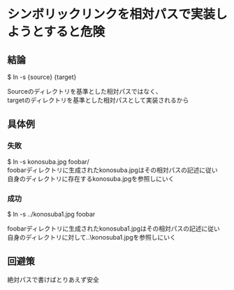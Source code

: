 # シンボリックリンクを相対パスで実装しようとすると危険

## 結論
$ ln -s {source} {target}  

Sourceのディレクトリを基準とした相対パスではなく、  
targetのディレクトリを基準とした相対パスとして実装されるから  

## 具体例

### 失敗

$ ln -s konosuba.jpg foobar/  
foobarディレクトリに生成されたkonosuba.jpgはその相対パスの記述に従い  
自身のディレクトリに存在するkonosuba.jpgを参照しにいく  

### 成功

$ ln -s ../konosuba1.jpg foobar  

foobarディレクトリに生成されたkonosuba1.jpgはその相対パスの記述に従い  
自身のディレクトリに対して..\konosuba1.jpgを参照しにいく  

## 回避策

絶対パスで書けばとりあえず安全
